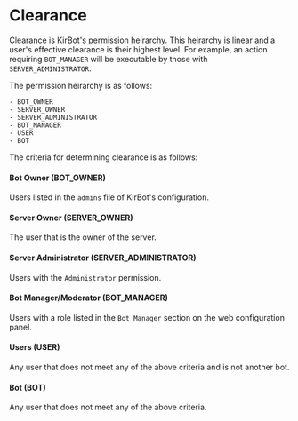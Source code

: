 # Clearance
Clearance is KirBot's permission heirarchy. This heirarchy is linear and a user's effective clearance is their highest level. For example, an action requiring `BOT_MANAGER` will be executable by those with `SERVER_ADMINISTRATOR`.

The permission heirarchy is as follows:
```
- BOT_OWNER
- SERVER_OWNER
- SERVER_ADMINISTRATOR
- BOT_MANAGER
- USER
- BOT
```
The criteria for determining clearance is as follows:

#### Bot Owner (BOT_OWNER)
Users listed in the `admins` file of KirBot's configuration.
#### Server Owner (SERVER_OWNER)
The user that is the owner of the server.
#### Server Administrator (SERVER_ADMINISTRATOR)
Users with the `Administrator` permission.
#### Bot Manager/Moderator (BOT_MANAGER)
Users with a role listed in the `Bot Manager` section on the web configuration panel.
#### Users (USER)
Any user that does not meet any of the above criteria and is not another bot.
#### Bot (BOT)
Any user that does not meet any of the above criteria.